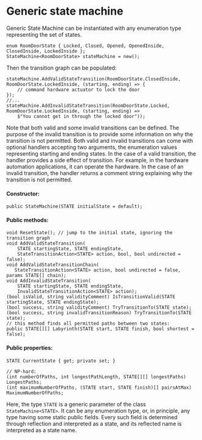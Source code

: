 # Generic state machine

Generic State Machine can be instantiated with any enumeration type representing the set of states.

~~~
enum RoomDoorState { Locked, Closed, Opened, OpenedInside, ClosedInside, LockedInside };
StateMachine<RoomDoorState> stateMachine = new();
~~~

Then the transition graph can be populated:

~~~
stateMachine.AddValidStateTransition(RoomDoorState.ClosedInside, RoomDoorState.LockedInside, (starting, ending) => {
    // command hardware actuator to lock the door
});
//...
stateMachine.AddInvalidStateTransition(RoomDoorState.Locked, RoomDoorState.LockedInside, (starting, ending) =>
    $"You cannot get in through the locked door"));
~~~

Note that both valid and some invalid transitions can be defined. The purpose of the invalid transition is to provide some information on why the transition is not permitted.
Both valid and invalid transitions can come with optional handlers accepting two arguments, the enumeration values representing starting and ending states. In the case of a valid transition, the handler provides a side effect of transition.
For example, in the hardware automation applications, it can operate the hardware. In the case of an invalid transition, the handler returns a comment string explaining why the transition is not permitted.

#### Constructor:

~~~
public StateMachine(STATE initialState = default);
~~~

#### Public methods:

~~~
void ResetState(); // jump to the initial state, ignoring the transition graph
void AddValidStateTransition(
    STATE startingState, STATE endingState,
    StateTransitionAction<STATE> action, bool, bool undirected = false);
void AddValidStateTransitionChain(
   StateTransitionAction<STATE> action, bool undirected = false, params STATE[] chain);
void AddInvalidStateTransition(
    STATE startingState, STATE endingState,
    InvalidStateTransitionAction<STATE> action);
(bool isValid, string validityComment) IsTransitionValid(STATE startingState, STATE endingState);
(bool success, string validityComment) TryTransitionTo(STATE state);
(bool success, string invalidTransitionReason) TryTransitionTo(STATE state);
// this method finds all permitted paths between two states:
public STATE[][] Labyrinth(STATE start, STATE finish, bool shortest = false); 
~~~

#### Public properties:

~~~
STATE CurrentState { get; private set; }

// NP-hard:
(int numberOfPaths, int longestPathLength, STATE[][] longestPaths) LongestPaths;
(int maximumNumberOfPaths, (STATE start, STATE finish)[] pairsAtMax) MaximumNumberOfPaths;
~~~

Here, the type `STATE` is a generic parameter of the class `StateMachine<STATE>`. It can be any enumeration type, or, in principle, any type having some static public fields.
Every such field is determined through reflection and interpreted as a state, and its reflected name is interpreted as a state name.
